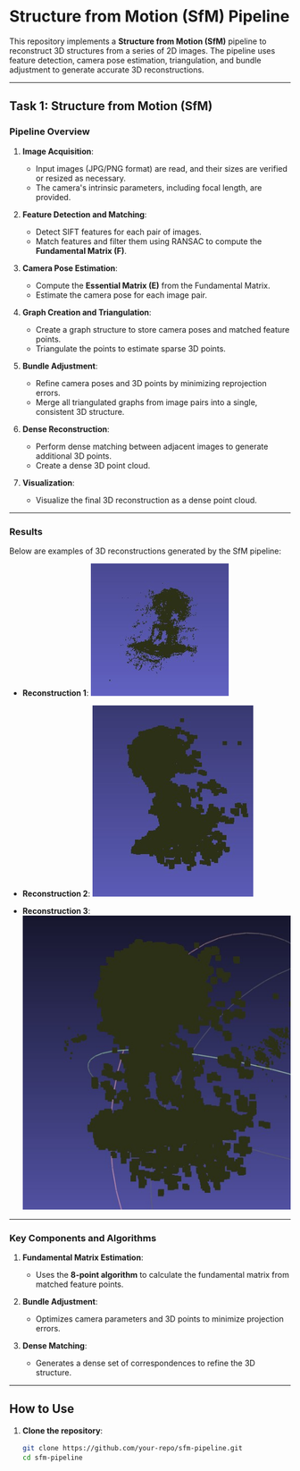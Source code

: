 # Structure from Motion (SfM) Pipeline

This repository implements a **Structure from Motion (SfM)** pipeline to reconstruct 3D structures from a series of 2D images. The pipeline uses feature detection, camera pose estimation, triangulation, and bundle adjustment to generate accurate 3D reconstructions.

---

## Task 1: Structure from Motion (SfM)

### Pipeline Overview

1. **Image Acquisition**:
   - Input images (JPG/PNG format) are read, and their sizes are verified or resized as necessary.
   - The camera's intrinsic parameters, including focal length, are provided.

2. **Feature Detection and Matching**:
   - Detect SIFT features for each pair of images.
   - Match features and filter them using RANSAC to compute the **Fundamental Matrix (F)**.

3. **Camera Pose Estimation**:
   - Compute the **Essential Matrix (E)** from the Fundamental Matrix.
   - Estimate the camera pose for each image pair.

4. **Graph Creation and Triangulation**:
   - Create a graph structure to store camera poses and matched feature points.
   - Triangulate the points to estimate sparse 3D points.

5. **Bundle Adjustment**:
   - Refine camera poses and 3D points by minimizing reprojection errors.
   - Merge all triangulated graphs from image pairs into a single, consistent 3D structure.

6. **Dense Reconstruction**:
   - Perform dense matching between adjacent images to generate additional 3D points.
   - Create a dense 3D point cloud.

7. **Visualization**:
   - Visualize the final 3D reconstruction as a dense point cloud.

---

### Results

Below are examples of 3D reconstructions generated by the SfM pipeline:

- **Reconstruction 1**:
  ![Reconstruction 1](3d_rec1.jpg)

- **Reconstruction 2**:
  ![Reconstruction 2](3d_rec2.jpg)

- **Reconstruction 3**:
  ![Reconstruction 3](3d_rec3.jpg)

---

### Key Components and Algorithms

1. **Fundamental Matrix Estimation**:
   - Uses the **8-point algorithm** to calculate the fundamental matrix from matched feature points.

2. **Bundle Adjustment**:
   - Optimizes camera parameters and 3D points to minimize projection errors.

3. **Dense Matching**:
   - Generates a dense set of correspondences to refine the 3D structure.

---

## How to Use

1. **Clone the repository**:
   ```bash
   git clone https://github.com/your-repo/sfm-pipeline.git
   cd sfm-pipeline
